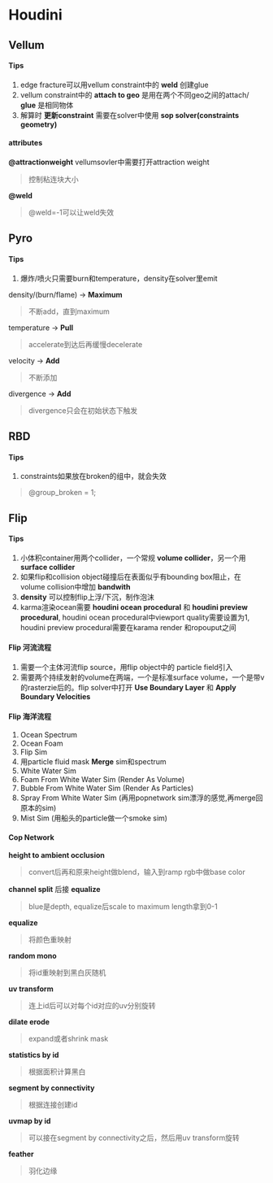 # Houdini
## Vellum
#### Tips
1. edge fracture可以用vellum constraint中的 __weld__ 创建glue
2. vellum constraint中的 __attach to geo__ 是用在两个不同geo之间的attach/ __glue__ 是相同物体
3. 解算时 __更新constraint__ 需要在solver中使用 __sop solver(constraints geometry)__
#### attributes
__@attractionweight__
vellumsovler中需要打开attraction weight
> 控制粘连块大小

__@weld__
> @weld=-1可以让weld失效

## Pyro
#### Tips
1. 爆炸/喷火只需要burn和temperature，density在solver里emit

density/(burn/flame) -> __Maximum__
> 不断add，直到maximum

temperature          -> __Pull__
> accelerate到达后再缓慢decelerate

velocity             -> __Add__
> 不断添加

divergence           -> __Add__
> divergence只会在初始状态下触发

## RBD
#### Tips
1. constraints如果放在broken的组中，就会失效
> @group_broken = 1;

## Flip
#### Tips
1. 小体积container用两个collider，一个常规 __volume collider__，另一个用 __surface collider__
2. 如果flip和collision object碰撞后在表面似乎有bounding box阻止，在volume collision中增加 __bandwith__
3. __density__ 可以控制flip上浮/下沉，制作泡沫
4. karma渲染ocean需要 __houdini ocean procedural__ 和 __houdini preview procedural__, houdini ocean procedural中viewport quality需要设置为1, houdini preview procedural需要在karama render 和ropouput之间

#### Flip 河流流程
1. 需要一个主体河流flip source，用flip object中的 particle field引入
2. 需要两个持续发射的volume在两端，一个是标准surface volume，一个是带v的rasterzie后的。flip solver中打开 __Use Boundary Layer__ 和 __Apply Boundary Velocities__
#### Flip 海洋流程
1. Ocean Spectrum
2. Ocean Foam
3. Flip Sim
4. 用particle fluid mask __Merge__ sim和spectrum
5. White Water Sim
6. Foam From White Water Sim (Render As Volume)
7. Bubble From White Water Sim (Render As Particles)
8. Spray From White Water Sim (再用popnetwork sim漂浮的感觉,再merge回原本的sim)
9. Mist Sim (用船头的particle做一个smoke sim)

#### Cop Network

__height to ambient occlusion__
> convert后再和原来height做blend，输入到ramp rgb中做base color

__channel split__ 后接 __equalize__
> blue是depth, equalize后scale to maximum length拿到0-1

__equalize__
> 将颜色重映射

__random mono__
> 将id重映射到黑白灰随机

__uv transform__
> 连上id后可以对每个id对应的uv分别旋转

__dilate erode__
> expand或者shrink mask

__statistics by id__
> 根据面积计算黑白

__segment by connectivity__
> 根据连接创建id

__uvmap by id__
> 可以接在segment by connectivity之后，然后用uv transform旋转

__feather__
> 羽化边缘